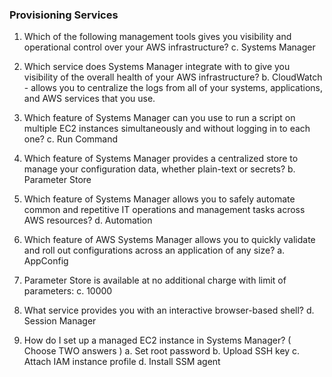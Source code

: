### Provisioning Services 

1. Which of the following management tools gives you visibility and operational control over your AWS infrastructure?
	c. Systems Manager

2. Which service does Systems Manager integrate with to give you visibility of the overall health of your AWS infrastructure?
	b. CloudWatch - allows you to centralize the logs from all of your systems, applications, and AWS services that you use.

3. Which feature of Systems Manager can you use to run a script on multiple EC2 instances simultaneously and without logging in to each one?
	c. Run Command

4. Which feature of Systems Manager provides a centralized store to manage your configuration data, whether plain-text or secrets?
	b. Parameter Store

5. Which feature of Systems Manager allows you to safely automate common and repetitive IT operations and management tasks across AWS resources?
	d. Automation

6. Which feature of AWS Systems Manager allows you to quickly validate and roll out configurations across an application of any size?
	a. AppConfig

7. Parameter Store is available at no additional charge with limit of parameters:
	c. 10000

8. What service provides you with an interactive browser-based shell?
	d. Session Manager

9. How do I set up a managed EC2 instance in Systems Manager? ( Choose TWO answers )
a. Set root password
b. Upload SSH key
	c. Attach IAM instance profile
	d. Install SSM agent
